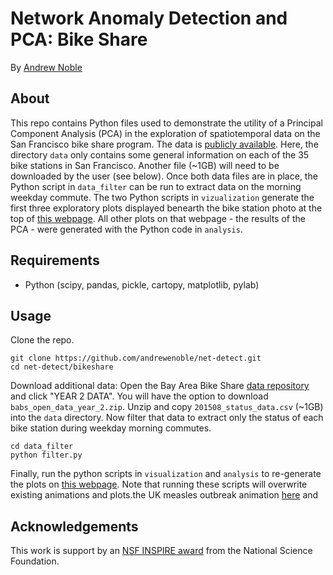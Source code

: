 # Network Anomaly Detection and PCA: Bike Share

By [Andrew Noble](http://two.ucdavis.edu/~andrewnoble)

## About

This repo contains Python files used to demonstrate the utility of a Principal Component Analysis (PCA) in the exploration of spatiotemporal data on the San Francisco bike share program.  The data is [publicly available](http://www.bayareabikeshare.com/open-data).  Here, the directory ```data``` only contains some general information on each of the 35 bike stations in San Francisco.  Another file (~1GB) will need to be downloaded by the user (see below).  Once both data files are in place, the Python script in ```data_filter``` can be run to extract data on the morning weekday commute.  The two Python scripts in ```vizualization``` generate the first three exploratory plots displayed benearth the bike station photo at the top of [this webpage](http://two.ucdavis.edu/~andrewnoble/bikeshare.html).  All other plots on that webpage - the results of the PCA - were generated with the Python code in ```analysis```.

## Requirements

* Python (scipy, pandas, pickle, cartopy, matplotlib, pylab)

## Usage

Clone the repo.
```
git clone https://github.com/andrewenoble/net-detect.git
cd net-detect/bikeshare
```
Download additional data:  Open the Bay Area Bike Share [data repository](http://www.bayareabikeshare.com/open-data) and click "YEAR 2 DATA".  You will have the option to download ```babs_open_data_year_2.zip```.  Unzip and copy ```201508_status_data.csv``` (~1GB) into the ```data``` directory.  Now filter that data to extract only the status of each bike station during weekday morning commutes.
```
cd data_filter
python filter.py
```
Finally, run the python scripts in ```visualization``` and ```analysis``` to re-generate the plots on  [this webpage](http://two.ucdavis.edu/~andrewnoble/bikeshare.html).  Note that running these scripts will overwrite existing animations and plots.the UK measles outbreak animation [here](http://two.ucdavis.edu/~andrewnoble/research.html) and 

## Acknowledgements

This work is support by an [NSF
INSPIRE award](http://www.nsf.gov/awardsearch/showAward?AWD_ID=1344187&amp;HistoricalAwards=false) from the National Science Foundation.  
